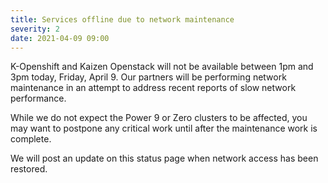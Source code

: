 ```yaml
---
title: Services offline due to network maintenance
severity: 2
date: 2021-04-09 09:00
---
```


K-Openshift and Kaizen Openstack will not be available between 1pm and
3pm today, Friday, April 9. Our partners will be performing network
maintenance in an attempt to address recent reports of slow network
performance.

While we do not expect the Power 9 or Zero clusters to be affected,
you may want to postpone any critical work until after the
maintenance work is complete.

We will post an update on this status page when network access has
been restored.
